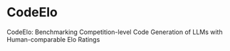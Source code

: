 # CodeElo
CodeElo: Benchmarking Competition-level Code Generation of LLMs with Human-comparable Elo Ratings
